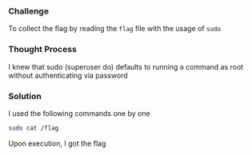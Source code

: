 ### Challenge

To collect the flag by reading the `flag` file with the usage of `sudo`

### Thought Process

I knew that sudo (superuser do) defaults to running a command as root without authenticating via password

### Solution

I used the following commands one by one
```bash
sudo cat /flag
```
Upon execution, I got the flag
